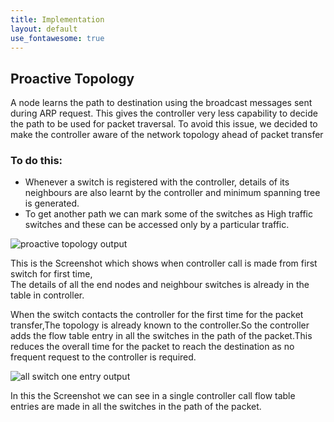 ```yaml
---
title: Implementation
layout: default
use_fontawesome: true
---
```


<h2>Proactive Topology</h2>
<p> A node learns the path to destination using the broadcast messages sent during ARP
request. This gives the controller very less capability to decide the path to be used
for packet traversal. To avoid this issue, we decided to make the controller aware
of the network topology ahead of packet transfer </p>
<h3>To do this:</h3>
  <ul>
<li>Whenever a switch is registered with the controller, details of its
neighbours are also learnt by the controller and minimum spanning
tree is generated.
<li>To get another path we can mark some of the switches as High traffic
switches and these can be accessed only by a particular traffic.
 </ul>
 <div class="row content-row">
	<div class="col-12 col-sm-2"></div>
	<div class="col-12 col-sm-8">
	    <img src="{{ site.baseurl }}/images/proactive.png" alt="proactive topology output">
    <p> This is the Screenshot which shows when controller call is made from first switch for first time,<br> The details of all the end nodes and neighbour switches is already in the table in controller. </p>
	</div>
	<div class="col-12 col-sm-2"></div>
</div>
<p> When the switch contacts the controller for the first time for the packet transfer,The topology is already known to the controller.So the controller adds the flow table entry in all the switches in the path of the packet.This reduces the overall time for the packet to reach the destination as no frequent request to the controller is required.<p> 
 <div class="row content-row">
	<div class="col-12 col-sm-2"></div>
	<div class="col-12 col-sm-8">
	    <img src="{{ site.baseurl }}/images/screenshot.png" alt="all switch one entry output">
    <p> In this the Screenshot we can see in a single controller call flow table entries are made in all the switches in the path of the packet.</p>
	</div>
	<div class="col-12 col-sm-2"></div>
</div>
